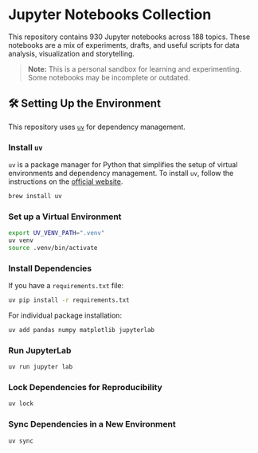 # Jupyter Notebooks Collection

This repository contains 930 Jupyter notebooks across 188 topics. 
These notebooks are a mix of experiments, drafts, and useful scripts for data analysis, visualization and storytelling.

> **Note:** This is a personal sandbox for learning and experimenting. Some notebooks may be incomplete or outdated.

## 🛠️ Setting Up the Environment

This repository uses [`uv`](https://github.com/astral-sh/uv) for dependency management.

### Install `uv`
`uv` is a package manager for Python that simplifies the setup of virtual environments and dependency management.
To install `uv`, follow the instructions on the [official website](https://astral.sh/uv/).

```bash
brew install uv
```

### Set up a Virtual Environment
```bash
export UV_VENV_PATH=".venv"
uv venv
source .venv/bin/activate
```

### Install Dependencies
If you have a `requirements.txt` file:
```bash
uv pip install -r requirements.txt
```

For individual package installation:
```bash
uv add pandas numpy matplotlib jupyterlab
```

### Run JupyterLab
```bash
uv run jupyter lab
```

### Lock Dependencies for Reproducibility
```bash
uv lock
```

### Sync Dependencies in a New Environment
```bash
uv sync
```
